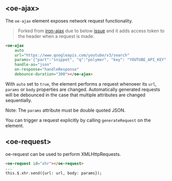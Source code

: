 ## &lt;oe-ajax&gt;

The `oe-ajax` element exposes network request functionality.

> Forked from [iron-ajax](https://github.com/PolymerElements/iron-ajax) due to below [issue](https://github.com/PolymerElements/iron-ajax/issues/65) and it adds access token to the header when a request is made.

```html
<oe-ajax
    auto
    url="https://www.googleapis.com/youtube/v3/search"
    params='{"part":"snippet", "q":"polymer", "key": "YOUTUBE_API_KEY", "type": "video"}'
    handle-as="json"
    on-response="handleResponse"
    debounce-duration="300"></oe-ajax>
```

With `auto` set to `true`, the element performs a request whenoeer
its `url`, `params` or `body` properties are changed. Automatically generated
requests will be debounced in the case that multiple attributes are changed
sequentially.

Note: The `params` attribute must be double quoted JSON.

You can trigger a request explicitly by calling `generateRequest` on the
element.

## &lt;oe-request&gt;

oe-request can be used to perform XMLHttpRequests.

```html
<oe-request id="xhr"></oe-request>
...
this.$.xhr.send({url: url, body: params});
```
